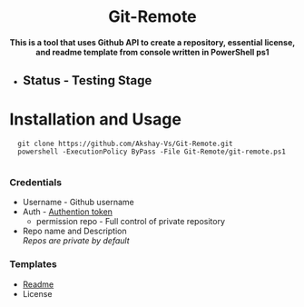 <h1 align="center"> Git-Remote </h1>
<h4 align="center"> 
 This is a tool that uses Github API to create a repository, essential license, and readme template from console written in PowerShell ps1</h4>

- ## Status - Testing Stage <br>
# Installation and Usage
```
  git clone https://github.com/Akshay-Vs/Git-Remote.git
  powershell -ExecutionPolicy ByPass -File Git-Remote/git-remote.ps1
  
```

### Credentials
- Username  - Github username
- Auth - <a href="https://docs.github.com/en/authentication/keeping-your-account-and-data-secure/creating-a-personal-access-token">Authention token</a>
    - permission repo - Full control of private repository
- Repo name and Description<br>
<i>Repos are private by default</i>

### Templates
- <a href="https://raw.githubusercontent.com/Akshay-Vs/license-templates/master/templates"> Readme </a>
- License

